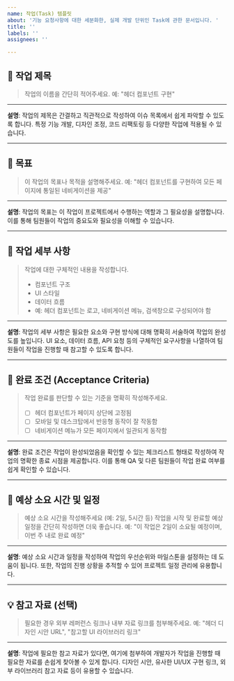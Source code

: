 ```yaml
---
name: 작업(Task) 템플릿
about: '기능 요청사항에 대한 세분화한, 실제 개발 단위인 Task에 관한 문서입니다. '
title: ''
labels: ''
assignees: ''

---
```


## 📌 작업 제목

> 작업의 이름을 간단히 적어주세요.
> 예: "헤더 컴포넌트 구현"

---

**설명**: 작업의 제목은 간결하고 직관적으로 작성하여 이슈 목록에서 쉽게 파악할 수 있도록 합니다. 특정 기능 개발, 디자인 조정, 코드 리팩토링 등 다양한 작업에 적용될 수 있습니다.

---

## 🎯 목표

> 이 작업의 목표나 목적을 설명해주세요.
> 예: "헤더 컴포넌트를 구현하여 모든 페이지에 통일된 네비게이션을 제공"

---

**설명**: 작업의 목표는 이 작업이 프로젝트에서 수행하는 역할과 그 필요성을 설명합니다. 이를 통해 팀원들이 작업의 중요도와 필요성을 이해할 수 있습니다.

---

## 📝 작업 세부 사항

> 작업에 대한 구체적인 내용을 작성합니다.
> - 컴포넌트 구조
> - UI 스타일
> - 데이터 흐름
> - 예: 헤더 컴포넌트는 로고, 네비게이션 메뉴, 검색창으로 구성되어야 함

---

**설명**: 작업의 세부 사항은 필요한 요소와 구현 방식에 대해 명확히 서술하여 작업의 완성도를 높입니다. UI 요소, 데이터 흐름, API 요청 등의 구체적인 요구사항을 나열하여 팀원들이 작업을 진행할 때 참고할 수 있도록 합니다.

---

## 🚩 완료 조건 (Acceptance Criteria)

> 작업 완료를 판단할 수 있는 기준을 명확히 작성해주세요.
> - [ ] 헤더 컴포넌트가 페이지 상단에 고정됨
> - [ ] 모바일 및 데스크탑에서 반응형 동작이 잘 작동함
> - [ ] 네비게이션 메뉴가 모든 페이지에서 일관되게 동작함

---

**설명**: 완료 조건은 작업이 완성되었음을 확인할 수 있는 체크리스트 형태로 작성하여 작업의 명확한 종료 시점을 제공합니다. 이를 통해 QA 및 다른 팀원들이 작업 완료 여부를 쉽게 확인할 수 있습니다.

---

## 📅 예상 소요 시간 및 일정

> 예상 소요 시간을 작성해주세요 (예: 2일, 5시간 등)
> 작업을 시작 및 완료할 예상 일정을 간단히 작성하면 더욱 좋습니다.
> 예: "이 작업은 2일이 소요될 예정이며, 이번 주 내로 완료 예정"

---

**설명**: 예상 소요 시간과 일정을 작성하여 작업의 우선순위와 마일스톤을 설정하는 데 도움이 됩니다. 또한, 작업의 진행 상황을 추적할 수 있어 프로젝트 일정 관리에 유용합니다.

---

## 💡 참고 자료 (선택)

> 필요한 경우 외부 레퍼런스 링크나 내부 자료 링크를 첨부해주세요.
> 예: "헤더 디자인 시안 URL", "참고할 UI 라이브러리 링크"

---

**설명**: 작업에 필요한 참고 자료가 있다면, 여기에 첨부하여 개발자가 작업을 진행할 때 필요한 자료를 손쉽게 찾아볼 수 있게 합니다. 디자인 시안, 유사한 UI/UX 구현 링크, 외부 라이브러리 참고 자료 등이 유용할 수 있습니다.
